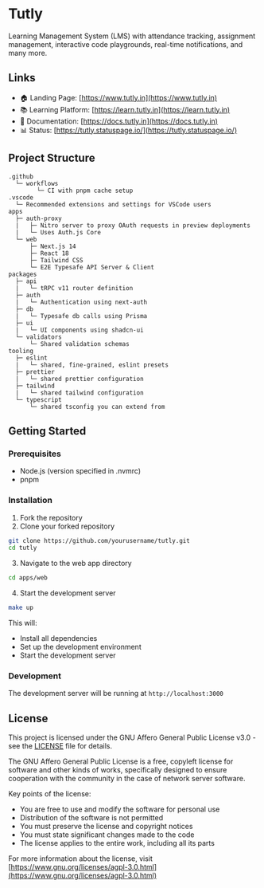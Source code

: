 # Tutly

Learning Management System (LMS) with attendance tracking, assignment management, interactive code playgrounds, real-time notifications, and many more.

## Links

- 🏠 Landing Page: [https://www.tutly.in](https://www.tutly.in)
- 📚 Learning Platform: [https://learn.tutly.in](https://learn.tutly.in)
- 📄 Documentation: [https://docs.tutly.in](https://docs.tutly.in)
- 📊 Status: [https://tutly.statuspage.io/](https://tutly.statuspage.io/)

## Project Structure

```text
.github
  └─ workflows
        └─ CI with pnpm cache setup
.vscode
  └─ Recommended extensions and settings for VSCode users
apps
  ├─ auth-proxy
  |   ├─ Nitro server to proxy OAuth requests in preview deployments
  |   └─ Uses Auth.js Core
  └─ web
      ├─ Next.js 14
      ├─ React 18
      ├─ Tailwind CSS
      └─ E2E Typesafe API Server & Client
packages
  ├─ api
  |   └─ tRPC v11 router definition
  ├─ auth
  |   └─ Authentication using next-auth
  ├─ db
  |   └─ Typesafe db calls using Prisma
  ├─ ui
  |   └─ UI components using shadcn-ui
  └─ validators
      └─ Shared validation schemas
tooling
  ├─ eslint
  |   └─ shared, fine-grained, eslint presets
  ├─ prettier
  |   └─ shared prettier configuration
  ├─ tailwind
  |   └─ shared tailwind configuration
  └─ typescript
      └─ shared tsconfig you can extend from
```

## Getting Started

### Prerequisites

- Node.js (version specified in .nvmrc)
- pnpm

### Installation

1. Fork the repository
2. Clone your forked repository

```bash
git clone https://github.com/yourusername/tutly.git
cd tutly
```

3. Navigate to the web app directory

```bash
cd apps/web
```

4. Start the development server

```bash
make up
```

This will:

- Install all dependencies
- Set up the development environment
- Start the development server

### Development

The development server will be running at `http://localhost:3000`

## License

This project is licensed under the GNU Affero General Public License v3.0 - see the [LICENSE](LICENSE) file for details.

The GNU Affero General Public License is a free, copyleft license for software and other kinds of works, specifically designed to ensure cooperation with the community in the case of network server software.

Key points of the license:

- You are free to use and modify the software for personal use
- Distribution of the software is not permitted
- You must preserve the license and copyright notices
- You must state significant changes made to the code
- The license applies to the entire work, including all its parts

For more information about the license, visit [https://www.gnu.org/licenses/agpl-3.0.html](https://www.gnu.org/licenses/agpl-3.0.html)
